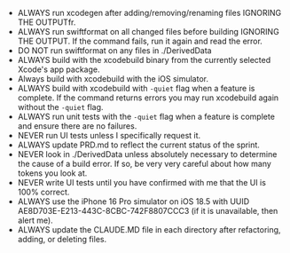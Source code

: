 - ALWAYS run xcodegen after adding/removing/renaming files IGNORING THE OUTPUTfr.
- ALWAYS run swiftformat on all changed files before building IGNORING THE OUTPUT. If the command fails, run it again and read the error.
- DO NOT run swiftformat on any files in ./DerivedData
- ALWAYS build with the xcodebuild binary from the currently selected Xcode's app package.
- Always build with xcodebuild with the iOS simulator.
- ALWAYS build with xcodebuild with `-quiet` flag when a feature is complete. If the command returns errors you may run xcodebuild again without the `-quiet` flag.
- ALWAYS run unit tests with the `-quiet` flag when a feature is complete and ensure there are no failures.
- NEVER run UI tests unless I specifically request it.
- ALWAYS update PRD.md to reflect the current status of the sprint.
- NEVER look in ./DerivedData unless absolutely necessary to determine the cause of a build error. If so, be very very careful about how many tokens you look at.
- NEVER write UI tests until you have confirmed with me that the UI is 100% correct.
- ALWAYS use the iPhone 16 Pro simulator on iOS 18.5 with UUID AE8D703E-E213-443C-8CBC-742F8807CCC3 (if it is unavailable, then alert me).
- ALWAYS update the CLAUDE.MD file in each directory after refactoring, adding, or deleting files.